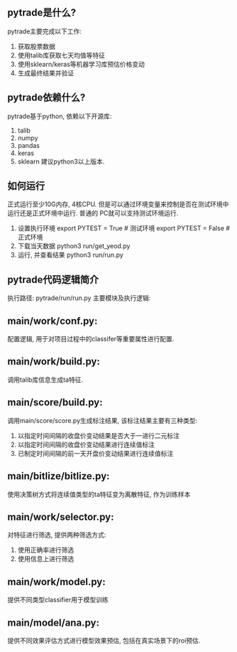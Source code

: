 ## pytrade是什么?
pytrade主要完成以下工作:
1. 获取股票数据
2. 使用talib库获取七天均值等特征
3. 使用sklearn/keras等机器学习库预估价格变动
4. 生成最终结果并验证

## pytrade依赖什么?
pytrade基于python, 依赖以下开源库:
1. talib
2. numpy
3. pandas
4. keras
5. sklearn
建议python3以上版本.

## 如何运行
正式运行至少10G内存, 4核CPU. 但是可以通过环境变量来控制是否在测试环境中运行还是正式环境中运行. 普通的
PC就可以支持测试环境运行.
1. 设置执行环境
export PYTEST = True # 测试环境
export PYTEST = False # 正式环境
2. 下载当天数据
python3 run/get_yeod.py
3. 运行, 并查看结果
python3 run/run.py

## pytrade代码逻辑简介
执行路径:
pytrade/run/run.py
主要模块及执行逻辑:
## main/work/conf.py:
配置逻辑, 用于对项目过程中的classifer等重要属性进行配置.
## main/work/build.py:
调用talib库信息生成ta特征.
## main/score/build.py:
调用main/score/score.py生成标注结果, 该标注结果主要有三种类型:
1. 以指定时间间隔的收盘价变动结果是否大于一进行二元标注
2. 以指定时间间隔的收盘价变动结果进行连续值标注
3. 已制定时间间隔的前一天开盘价变动结果进行连续值标注
## main/bitlize/bitlize.py:
使用决策树方式将连续值类型的ta特征变为离散特征, 作为训练样本
## main/work/selector.py:
对特征进行筛选, 提供两种筛选方式:
1. 使用正确率进行筛选
2. 使用信息上进行筛选
## main/work/model.py:
提供不同类型classifier用于模型训练
## main/model/ana.py:
提供不同效果评估方式进行模型效果预估, 包括在真实场景下的roi预估.